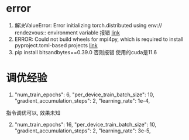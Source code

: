 
# error
1. 解决ValueError: Error initializing torch.distributed using env:// rendezvous:: environment variable 报错
[link](https://blog.csdn.net/weixin_57634679/article/details/129082198)
2. ERROR: Could not build wheels for mpi4py, which is required to install pyproject.toml-based projects
[link](https://blog.csdn.net/wenzhang1216/article/details/126902883)
3.  pip install bitsandbytes==0.39.0 否则报错  使用的cuda是11.6


# 调优经验

1) "num_train_epochs": 6,
    "per_device_train_batch_size": 10,
    "gradient_accumulation_steps": 2,
    "learning_rate": 1e-4,

指令调优可以, 效果未知

2) "num_train_epochs": 16,
    "per_device_train_batch_size": 10,
     "gradient_accumulation_steps": 2,
    "learning_rate": 3e-5,